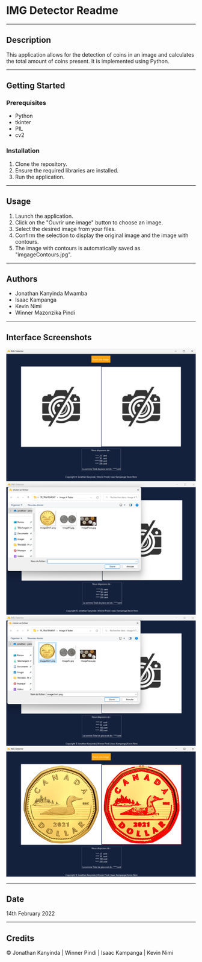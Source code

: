 # IMG Detector Readme

---

## Description

This application allows for the detection of coins in an image and calculates the total amount of coins present. It is implemented using Python.

---

## Getting Started

### Prerequisites

-   Python
-   tkinter
-   PIL
-   cv2

### Installation

1. Clone the repository.
2. Ensure the required libraries are installed.
3. Run the application.

---

## Usage

1. Launch the application.
2. Click on the "Ouvrir une image" button to choose an image.
3. Select the desired image from your files.
4. Confirm the selection to display the original image and the image with contours.
5. The image with contours is automatically saved as "imgageContours.jpg".

---

## Authors

-   Jonathan Kanyinda Mwamba
-   Isaac Kampanga
-   Kevin Nimi
-   Winner Mazonzika Pindi

---

## Interface Screenshots

![Acceuil Image](img/Aceuil-Frame.png)
![Choix de l'image](img/Choose%20the%20pick.png)
![Selection de l'image](img/OuvrirImageFrame.png)
![Resultat du contour](img/Result_of_Contours.png)

---

## Date

14th February 2022

---

## Credits

© Jonathan Kanyinda | Winner Pindi | Isaac Kampanga | Kevin Nimi
